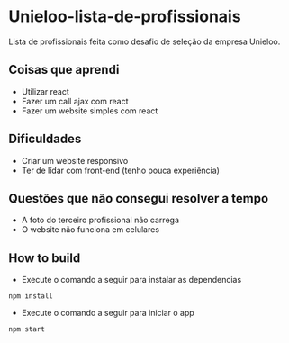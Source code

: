 # Unieloo-lista-de-profissionais
Lista de profissionais feita como desafio de seleção da empresa Unieloo.

## Coisas que aprendi
- Utilizar react
- Fazer um call ajax com react
- Fazer um website simples com react

## Dificuldades
- Criar um website responsivo
- Ter de lídar com front-end (tenho pouca experiência)

## Questões que não consegui resolver a tempo
- A foto do terceiro profissional não carrega
- O website não funciona em celulares

## How to build
 - Execute o comando a seguir para instalar as dependencias
  ```
  npm install
  ```
 - Execute o comando a seguir para iniciar o app
  ```
  npm start
  ```
